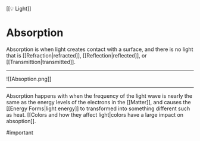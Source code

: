 [[💡 Light]]
# Absorption
Absorption is when light creates contact with a surface, and there is no light that is [[Refraction|refracted]], [[Reflection|reflected]], or [[Transmittion|transmitted]]. 

****
![[Absoption.png]]
****

Absorption happens with when the frequency of the light wave is nearly the same as the energy levels of the electrons in the [[Matter]], and causes the [[Energy Forms|light energy]] to transformed into something different such as heat. [[Colors and how they affect light|colors have a large impact on absoption]].

#important 